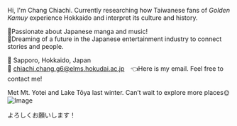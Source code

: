 Hi, I'm Chang Chiachi.
Currently researching how Taiwanese fans of *Golden Kamuy* experience Hokkaido and interpret its culture and history.  

💟Passionate about Japanese manga and music!  
🎼Dreaming of a future in the Japanese entertainment industry to connect stories and people.  

📍 Sapporo, Hokkaido, Japan  
📧 chiachi.chang.g6@elms.hokudai.ac.jp　👈Here is my email. Feel free to contact me!

Met Mt. Yotei and Lake Tōya last winter. Can’t wait to explore more places🌞
![Image](https://github.com/user-attachments/assets/5ab87beb-b2ed-456d-82a1-09780a37fb6d)

よろしくお願いします！

